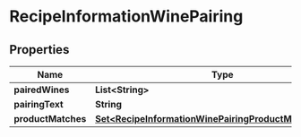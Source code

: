 

# RecipeInformationWinePairing

## Properties

Name | Type | Description | Notes
------------ | ------------- | ------------- | -------------
**pairedWines** | **List&lt;String&gt;** |  |  [optional]
**pairingText** | **String** |  |  [optional]
**productMatches** | [**Set&lt;RecipeInformationWinePairingProductMatchesInner&gt;**](RecipeInformationWinePairingProductMatchesInner.md) |  |  [optional]




